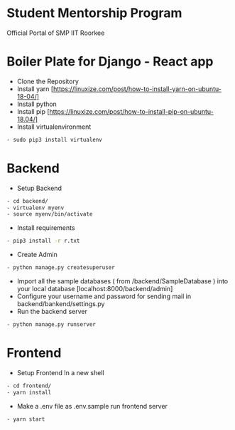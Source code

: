 # Student Mentorship  Program 
Official Portal of SMP IIT Roorkee


# Boiler Plate for Django - React app
- Clone the Repository
- Install yarn [https://linuxize.com/post/how-to-install-yarn-on-ubuntu-18-04/]
- Install python
- Install pip [https://linuxize.com/post/how-to-install-pip-on-ubuntu-18.04/]
- Install virtualenvironment
```sh
- sudo pip3 install virtualenv 
```

# Backend

- Setup Backend
```sh
- cd backend/
- virtualenv myenv 
- source myenv/bin/activate
```
- Install requirements
```sh
- pip3 install -r r.txt
```
- Create Admin
```sh
- python manage.py createsuperuser
```

- Import all the sample databases ( from /backend/SampleDatabase ) into your local database [localhost:8000/backend/admin]
- Configure your username and password for sending mail in backend/bankend/settings.py
- Run the backend server
```sh
- python manage.py runserver
```
# Frontend
- Setup Frontend
In a new shell
```sh
- cd frontend/
- yarn install
```
- Make a .env file as .env.sample
run frontend server
```sh
- yarn start
```


